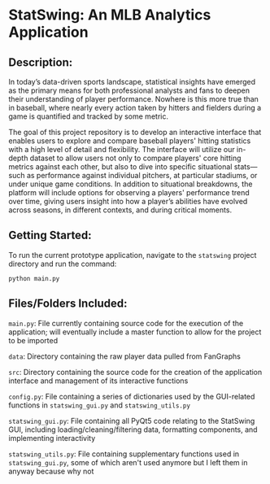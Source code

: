 # StatSwing: An MLB Analytics Application

## Description:

In today’s data-driven sports landscape, statistical insights have emerged as the primary means for both professional analysts and fans to deepen their understanding of player performance. Nowhere is this more true than in baseball, where nearly every action taken by hitters and fielders during a game is quantified and tracked by some metric.

The goal of this project repository is to develop an interactive interface that enables users to explore and compare baseball players' hitting statistics with a high level of detail and flexibility. The interface will utilize our in-depth dataset to allow users not only to compare players' core hitting metrics against each other, but also to dive into specific situational stats—such as performance against individual pitchers, at particular stadiums, or under unique game conditions. In addition to situational breakdowns, the platform will include options for observing a players' performance trend over time, giving users insight into how a player’s abilities have evolved across seasons, in different contexts, and during critical moments.

## Getting Started:

To run the current prototype application, navigate to the `statswing` project directory and run the command:

`python main.py`

## Files/Folders Included:

`main.py`: File currently containing source code for the execution of the application; will eventually include a master function to allow for the project to be imported

`data`: Directory containing the raw player data pulled from FanGraphs

`src`: Directory containing the source code for the creation of the application interface and management of its interactive functions

`config.py`: File containing a series of dictionaries used by the GUI-related functions in `statswing_gui.py` and `statswing_utils.py`

`statswing_gui.py`: File containing all PyQt5 code relating to the StatSwing GUI, including loading/cleaning/filtering data, formatting components, and implementing interactivity

`statswing_utils.py`: File containing supplementary functions used in `statswing_gui.py`, some of which aren't used anymore but I left them in anyway because why not
